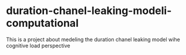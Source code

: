 # duration-chanel-leaking-modeli-computational
This is a project about medeling the duration chanel leaking model wihe cognitive load perspective
